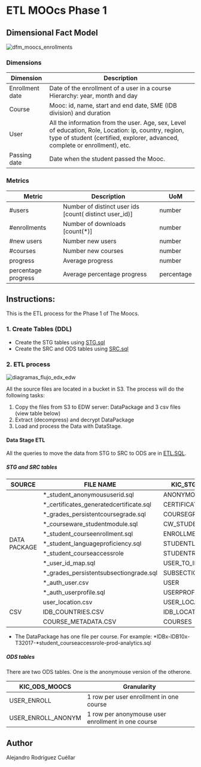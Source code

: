 
# ETL MOOcs Phase 1

## Dimensional Fact Model
![dfm_moocs_enrollments](https://user-images.githubusercontent.com/9292999/51255749-da8a3400-1971-11e9-9d1f-5e28b7b46c70.png "Dimensional Fact Model")

### Dimensions

Dimension| Description| 
|---|---|
Enrollment date| Date of the enrollment of a user in a course Hierarchy: year, month and day |	
Course| Mooc: id, name, start and end date, SME (IDB division) and duration | 
User| All the information from the user. Age, sex, Level of education, Role, Location: ip, country, region, type of student (certified, explorer, advanced, complete or enrollment), etc.   |
Passing date| Date when the student passed the Mooc.| 

### Metrics

Metric | Description |	UoM |
|---|---|---|
#users | Number of distinct user ids [count( distinct user_id)]| number|
#enrollments | Number of downloads [count(*)]|number
#new users | Number new users|number
#courses | Number new courses|number
progress | Average progress|number
percentage progress | Average percentage progress|percentage


## Instructions:

This is the ETL process for the Phase 1 of The Moocs.

### 1. Create Tables (DDL)
 - Create the STG tables using [STG.sql](https://github.com/arcuellar88/IDBx-Data-Engine/blob/datastage/STG.sql)
 - Create the SRC and ODS tables using [SRC.sql](https://github.com/arcuellar88/IDBx-Data-Engine/blob/datastage/SRC.sql) 

### 2. ETL process
![diagramas_flujo_edx_edw](https://user-images.githubusercontent.com/9292999/51249994-241f5280-1963-11e9-85de-6b90b723695a.png)

All the source files are located in a bucket in S3. The process will do the following tasks:

1. Copy the files from S3 to EDW server: DataPackage and 3 csv files (view table below)
2. Extract (decompress) and decrypt DataPackage
3. Load and process the Data with DataStage. 

#### Data Stage ETL
All the queries to move the data from STG to SRC to ODS are in [ETL.SQL](https://github.com/arcuellar88/IDBx-Data-Engine/blob/datastage/ETL.sql).

##### STG and SRC tables
<table>
    <thead>
        <tr>
            <th>SOURCE</th>
            <th>FILE NAME</th>
            <th>KIC_STG_MOOCS</th>
            <th>KIC_SRC_MOOCS</th>
        </tr>
    </thead>
    <tbody>
        <tr>
            <td rowspan=11>DATA PACKAGE</td>
            <td>*_student_anonymoususerid.sql</td>
            <td>ANONYMOUSUSERID</td>
            <td>ANONYMOUSUSERID</td>
        </tr>
        <tr>
            <td>*_certificates_generatedcertificate.sql</td>
            <td>CERTIFICATES</td>
            <td>CERTIFICATES</td>             
        </tr>
        <tr>
           <td>*_grades_persistentcoursegrade.sql</td>
            <td>COURSEGRADE</td>
             <td>COURSEGRADE</td>
        </tr>
        <tr>
            <td>*_courseware_studentmodule.sql</td>
            <td>CW_STUDENTMODULE</td>
            <td>CW_STUDENTMODULE</td>
        </tr>
        <tr>
            <td>*_student_courseenrollment.sql</td>
            <td>ENROLLMENT</td>
            <td>ENROLLMENT</td>
        </tr>
        <tr>
            <td>*_student_languageproficiency.sql</td>
            <td>STUDENTLANG</td>
            <td>STUDENTLANG</td>
        </tr>
        <tr>
            <td>*_student_courseaccessrole</td>
            <td>STUDENTROLE</td>
            <td>STUDENTROLE</td>
        </tr>
        <tr>
             <td>*_user_id_map.sql</td>
            <td>USER_TO_ID</td>
            <td>USER_TO_ID</td>
       </tr>
        <tr>
            <td>*_grades_persistentsubsectiongrade.sql</td>
            <td>SUBSECTIONGRADE</td>
            <td>SUBSECTIONGRADE</td>
        </tr>
        <tr>
            <td>*_auth_user.csv</td>
            <td>USER</td>
            <td>USER</td>
        </tr>
        <tr>
            <td>*_auth_userprofile.sql</td>
            <td>USERPROFILE</td>
            <td>USERPROFILE</td>
        </tr>
        <tr>
            <td rowspan=3>CSV</td>
            <td>user_location.csv</td>
            <td>USER_LOCATION</td>
            <td>USER_LOCATION</td>
        </tr>
           <tr>
            <td>IDB_COUNTRIES.CSV</td>
            <td>IDB_LOCATION</td>
            <td>IDB_LOCATION</td>
        </tr>
        <tr>
             <td>COURSE_METADATA.CSV</td>
            <td>COURSES</td>
            <td>COURSES</td>
        </tr>
</table>

* The DataPackage has one file per course. For example:
*IDBx-IDB10x-T32017-*student_courseaccessrole-prod-analytics.sql

##### ODS tables
There are two ODS tables. One is the anonymouse version of the otherone.

|KIC_ODS_MOOCS|Granularity|
|--|--|
|USER_ENROLL| 1 row per user enrollment in one course|
|USER_ENROLL_ANONYM | 1 row per anonymouse user enrollment in one course|

## Author

Alejandro Rodríguez Cuéllar


